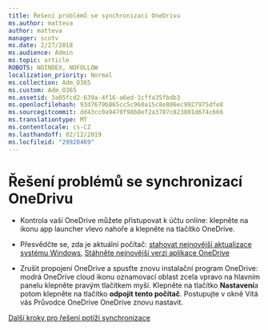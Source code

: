 ```yaml
---
title: Řešení problémů se synchronizací OneDrivu
ms.author: matteva
author: matteva
manager: scotv
ms.date: 2/27/2018
ms.audience: Admin
ms.topic: article
ROBOTS: NOINDEX, NOFOLLOW
localization_priority: Normal
ms.collection: Adm_O365
ms.custom: Adm_O365
ms.assetid: 3a05fcd2-639a-4f16-a6ed-1cffa35fbdb3
ms.openlocfilehash: 93d7679b865cc5c960a15c8e806ec9927975dfe8
ms.sourcegitcommit: dd43cc0a9470f98b8ef2a3787c823801d674c666
ms.translationtype: MT
ms.contentlocale: cs-CZ
ms.lasthandoff: 02/12/2019
ms.locfileid: "29928469"
---
```

# <a name="fix-onedrive-sync-problems"></a>Řešení problémů se synchronizací OneDrivu

- Kontrola vaší OneDrive můžete přistupovat k účtu online: klepněte na ikonu app launcher vlevo nahoře a klepněte na tlačítko OneDrive.
    
- Přesvědčte se, zda je aktuální počítač: [stahovat nejnovější aktualizace systému Windows](http://go.microsoft.com/fwlink/p/?LinkId=825773), [Stáhněte nejnovější verzi aplikace OneDrive](https://go.microsoft.com/fwlink/p/?linkid=844652)
    
- Zrušit propojení OneDrive a spusťte znovu instalační program OneDrive: modrá OneDrive cloud ikonu oznamovací oblast zcela vpravo na hlavním panelu klepněte pravým tlačítkem myši. Klepněte na tlačítko **Nastavení**a potom klepněte na tlačítko **odpojit tento počítač**. Postupujte v okně Vítá vás Průvodce OneDrive OneDrive znovu nastavit.
    
[Další kroky pro řešení potíží synchronizace](https://go.microsoft.com/fwlink/?linkid=866431)
  

